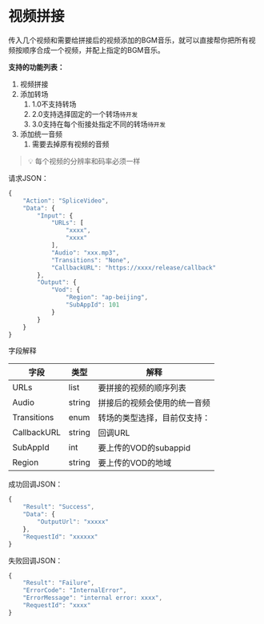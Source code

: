 # 视频拼接

传入几个视频和需要给拼接后的视频添加的BGM音乐，就可以直接帮你把所有视频按顺序合成一个视频，并配上指定的BGM音乐。

**支持的功能列表：**
1. 视频拼接
2. 添加转场
    1. 1.0不支持转场
    2. 2.0支持选择固定的一个转场`待开发`
    3. 3.0支持在每个衔接处指定不同的转场`待开发`
3. 添加统一音频
    1. 需要去掉原有视频的音频


> 💡 每个视频的分辨率和码率必须一样

请求JSON：

```jsx
{
    "Action": "SpliceVideo",
    "Data": {
        "Input": {
            "URLs": [
                "xxxx",
                "xxxx"
            ],
            "Audio": "xxx.mp3",
            "Transitions": "None",
            "CallbackURL": "https://xxxx/release/callback"
        },
        "Output": {
            "Vod": {
                "Region": "ap-beijing",
                "SubAppId": 101
            }
        }
    }
}
```

字段解释

| 字段 | 类型 | 解释 |
| --- | --- | --- |
| URLs | list | 要拼接的视频的顺序列表 |
| Audio | string | 拼接后的视频会使用的统一音频 |
| Transitions | enum | 转场的类型选择，目前仅支持： |
| CallbackURL | string | 回调URL |
| SubAppId | int | 要上传的VOD的subappid |
| Region | string | 要上传的VOD的地域 |

成功回调JSON：

```jsx
{
    "Result": "Success",
    "Data": {
        "OutputUrl": "xxxxx"
    },
    "RequestId": "xxxxxx"
}
```

失败回调JSON：

```jsx
{
    "Result": "Failure",
    "ErrorCode": "InternalError",
    "ErrorMessage": "internal error: xxxx",
    "RequestId": "xxxx"
}
```